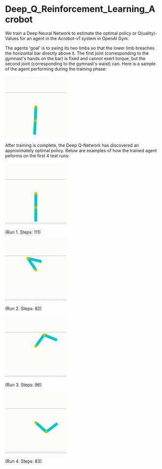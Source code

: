 # Deep_Q_Reinforcement_Learning_Acrobot
We train a Deep Neural Network to estimate the optimal policy or Q(uality)-Values for an agent in the Acrobot-v1 system in OpenAI Gym.

The agents 'goal' is to swing its two limbs so that the lower limb breaches the horizontal bar directly above it. The first joint (corresponding to the gymnast's hands on the bar) is fixed and cannot exert torque, but the second joint (corresponding to the gymnast's waist) can.
Here is a sample of the agent performing during the training phase: 


<img src="https://github.com/slhmath/Deep_Q_Reinforcement_Learning_Acrobot/blob/main/DeepQ_Acrobot_Training.gif" width="200" height="200">


After training is complete, the Deep Q-Network has discovered an approximately optimal policy. Below are examples of how the trained agent peforms on the first 4 test runs:


<img src="https://github.com/slhmath/Deep_Q_Reinforcement_Learning_Acrobot/blob/main/Test_Run_1.gif" width="200" height="200">


(Run 1. Steps: 111)


<img src="https://github.com/slhmath/Deep_Q_Reinforcement_Learning_Acrobot/blob/main/Test_Run_2.gif" width="200" height="200">


(Run 2. Steps: 82)


<img src="https://github.com/slhmath/Deep_Q_Reinforcement_Learning_Acrobot/blob/main/Test_Run_3.gif" width="200" height="200">


(Run 3. Steps: 96)


<img src="https://github.com/slhmath/Deep_Q_Reinforcement_Learning_Acrobot/blob/main/Test_Run_4.gif" width="200" height="200">


(Run 4. Steps: 83)

